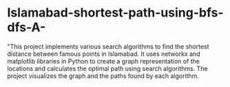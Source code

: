 # Islamabad-shortest-path-using-bfs-dfs-A-
"This project implements various search algorithms to find the shortest distance between famous points in Islamabad. It uses networkx and matplotlib libraries in Python to create a graph representation of the locations and calculates the optimal path using search algorithms. The project visualizes the graph and the paths found by each algorithm.
